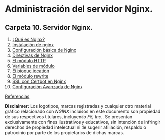 # Administración del servidor Nginx.

## Carpeta 10. Servidor Nginx.

1. [¿Qué es Nginx?](./10/10-A.md)
2. [Instalación de nginx](./10/10-B.md)
3. [Configuración básica de Nginx](./10/10-C.md)
4. [Directivas de Nginx](./10/10-D.md)
5. [El módulo HTTP](./10/10-E.md)
6. [Variables de módulo](./10/10-F.md)
7. [El bloque location](./10/10-G.md)
8. [El módulo rewrite](./10/10-H.md)
9. [SSL con Certbot en Nginx](./10/10-I.md)  
10. [Configuración Avanzada de Nginx](./10/10-J.md)  
  
[Referencias](./10/10-Referencias.md)  

**Disclaimer:**
Los logotipos, marcas registradas y cualquier otro material gráfico relacionado con *NGINX* incluidos en este documento son propiedad de sus respectivos titulares, incluyendo *F5, Inc.*. Se presentan exclusivamente con fines ilustrativos y educativos, sin intención de infringir derechos de propiedad intelectual ni de sugerir afiliación, respaldo o patrocinio por parte de los propietarios de dichas marcas.

